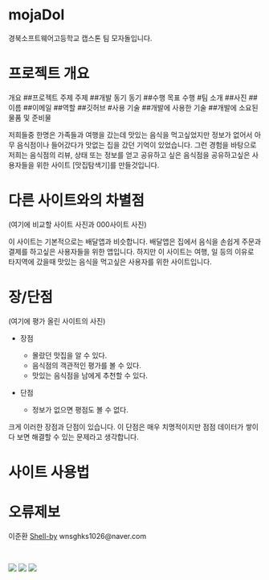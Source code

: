 # mojaDol
<p>경북소프트웨어고등학교 캡스톤 팀 모자돌입니다.</p>

# 프로젝트 개요
개요
##프로젝트 주제
주제
##개발 동기
동기
##수행 목표
수행
#팀 소개
##사진
##이름
##이메일
##역할
##깃허브
#사용 기술
##개발에 사용한 기술
##개발에 소요된 물품 및 준비물
<p>저희들중 한명은 가족들과 여행을 갔는데 맛있는 음식을 먹고싶었지만 정보가 없어서 아무 음식점이나 들어갔다가 맛없는 집을 갔던 기억이 있었습니다. 그런 경험을 바탕으로 저희는 음식점의 리뷰, 상태 또는 정보를 얻고 공유하고 싶은 음식점을 공유하고싶은 사용자들을 위한 사이트 [맛집탐색기]를 만들것입니다.</p>

# 다른 사이트와의 차별점
<p>(여기에 비교할 사이트 사진과 000사이트 사진)</p>
<p>이 사이트는 기본적으로는 배달앱과 비슷합니다. 배달앱은 집에서 음식을 손쉽게 주문과 결제를 하고싶은 사용자들을 위한 앱입니다. 하지만 이 사이트는 여행, 일 등의 이유로 타지역에 갔을때 맛있는 음식을 먹고싶은 사용자를 위한 사이트입니다.</p>

# 장/단점
<p>(여기에 평가 올린 사이트의 사진)</p>

- 장점
  - 몰랐던 맛집을 알 수 있다.
  - 음식점의 객관적인 평가를 볼 수 있다.
  - 맛있는 음식점을 남에게 추천할 수 있다.

- 단점
  - 정보가 없으면 평점도 볼 수 없다.

<p>크게 이러한 장점과 단점이 있습니다. 이 단점은 매우 치명적이지만 점점 데이터가 쌓이다 보면 해결할 수 있는 문제라고 생각합니다.</p>

# 사이트 사용법

# 오류제보
<p>이준환 <a href="https://github.com/Shell-by">Shell-by</a> wnsghks1026@naver.com</p>

<br />

<a href="#"><img src="https://img.shields.io/badge/HTML5-E34F26?style=flat-square&logo=html5&logoColor=white"/></a>
<a href="#"><img src="https://img.shields.io/badge/CSS3-1572B6?style=flat-square&logo=css&logoColor=white"/></a>
<a href="#"><img src="https://img.shields.io/badge/JavaScript-F7DF1E?style=flat-square&logo=javascript&logoColor=black"/></a>
